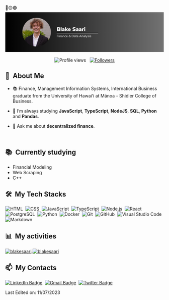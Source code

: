 <div>
🔴🟡🟢

<br>

</div>


<div align="center">
  <img src="https://github.com/blakesaari/blakesaari/blob/1037f14d973ad84a68fb4aba6e990273179eabc3/blake-banner.png" alt="Card header"/>
</div>

<p align="center">
  <img src="https://komarev.com/ghpvc/?username=blakesaari&color=blueviolet" alt="Profile views" />
  &nbsp;
  <a href="https://github.com/blakesaari?tab=followers">
    <img src="https://img.shields.io/github/followers/blakesaari?style=social" alt="Followers" />
  </a>
</p>


<div>

  ## 🧭 &nbsp;About Me

  - 📚 Finance, Management Information Systems, International Business graduate from the University of Hawaiʻi at Mānoa - Shidler College of Business.
  <!-- - 🔭 I'm currently working on <a href="#">MyJob</a> -->

  - 🌱  I’m always studying **JavaScript**, **TypeScript**, **NodeJS**, **SQL**, **Python** and **Pandas**.

  - 💬 Ask me about **decentralized finance**.

  <br>
  

</div>


<div>

  ## 📚 &nbsp;Currently studying

  - Financial Modeling
  - Web Scraping
  - C++

</div>


<div>

  ## 🛠️ &nbsp;My Tech Stacks

  ![HTML](https://img.shields.io/badge/-HTML-0D1117?style=flat&logo=HTML5)&nbsp;
  ![CSS](https://img.shields.io/badge/-CSS-0D1117?style=flat&logo=CSS3&logoColor=1572B6)&nbsp;
  ![JavaScript](https://img.shields.io/badge/-JavaScript-0D1117?style=flat&logo=javascript)&nbsp;
  ![TypeScript](https://img.shields.io/badge/-TypeScript-0D1117?style=flat&logo=typescript)&nbsp;
  ![Node.js](https://img.shields.io/badge/-Node.js-0D1117?style=flat&logo=node.js)&nbsp;
  ![React](https://img.shields.io/badge/-React-0D1117?style=flat&logo=react)&nbsp;
  ![PostgreSQL](https://img.shields.io/badge/-PostgreSQL-0D1117?style=flat&logo=postgresql)&nbsp;
  ![Python](https://img.shields.io/badge/-Python-0D1117?style=flat&logo=python)&nbsp;
  ![Docker](https://img.shields.io/badge/-Docker-0D1117?style=flat&logo=docker)&nbsp;
  ![Git](https://img.shields.io/badge/-Git-0D1117?style=flat&logo=git)&nbsp;
  ![GitHub](https://img.shields.io/badge/-GitHub-0D1117?style=flat&logo=github)&nbsp;
  ![Visual Studio Code](https://img.shields.io/badge/-VS%20Code-0D1117?style=flat&logo=visual-studio-code&logoColor=007ACC)&nbsp;
  ![Markdown](https://img.shields.io/badge/-Markdown-0D1117?style=flat&logo=markdown)

</div>


<div>

  ## 📊 &nbsp;My activities
  <a href="https://github.com/blakesaari">
    <img width=450 height=170 align="center" alt="blakesaari" src="https://github-readme-stats.vercel.app/api?username=blakesaari&theme=midnight-purple&show_icons=true&bg_color=0D1117&hide_border=true&count_private=true" />
  </a>
  <a href="https://github.com/blakesaari">
    <img align="center" alt="blakesaari" src="https://github-readme-stats.vercel.app/api/top-langs/?username=blakesaari&theme=midnight-purple&layout=compact&bg_color=0D1117&hide_border=true&count_private=true" />
  </a>
</div>

<div>

  ## 📫 &nbsp;My Contacts

  <!-- [![Portfolio Badge](https://img.shields.io/badge/-Portifolio-blueviolet?style=flat-square&logo=Portfolio&logoColor=white)](https://blakesaari.github.io/)&nbsp; -->
  [![LinkedIn Badge](https://img.shields.io/badge/-Blake_Saari-blue?style=flat-square&logo=Linkedin&logoColor=white&link=https://www.linkedin.com/in/blakesaari/)](https://www.linkedin.com/in/blakesaari/)&nbsp;
  [![Gmail Badge](https://img.shields.io/badge/-bmsaari@gmail.com-red?style=flat-square&logo=Gmail&logoColor=white)](mailto:bmsaari@gmail.com)&nbsp;
  [![Twitter Badge](https://img.shields.io/badge/-Blake_Saari-blue?style=flat-square&logo=Twitter&logoColor=white)](https://twitter.com/blake_saari)&nbsp;

</div>


<!-- ## 📚 &nbsp;My Projects -->


Last Edited on: 11/07/2023